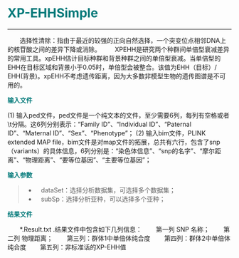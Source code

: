 # <font color="#007979">XP-EHHSimple</font>


---

&#160; &#160; &#160; &#160;选择性清除：指由于最近的较强的正向自然选择，一个突变位点相邻DNA上的核苷酸之间的差异下降或消除。
&#160; &#160; &#160; &#160;XPEHH是研究两个种群间单倍型衰减差异的常用工具。xpEHH估计目标种群和背景种群之间的单倍型衰减。当单倍型的EHH在目标区域和背景小于0.05时，单倍型会被整合。该值为EHH（目标）/ EHH(背景)。xpEHH不考虑遗传距离，因为大多数非模型生物的遗传图谱是不可用的。

**<font color="#007979">输入文件</font>**

(1) 输入ped文件，ped文件是一个纯文本的文件，至少需要6列，每列有空格或者\t分隔。这6列分别表示：“Family ID”、“Individual ID”、“Paternal ID”、“Maternal ID”、“Sex”、“Phenotype”；
(2) 输入bim文件，PLINK extended MAP file，bim文件是对map文件的拓展，总共有六行，包含了snp（variants）的具体信息，6列分别是：“染色体信息”、“snp的名字”、“摩尔距离”、“物理距离”、“要等位基因”、“主要等位基因”；

**<font color="#007979">输入参数</font>**

> * &#160; &#160;<label id='dataset'>dataSet：</label>选择分析数据集，可选择多个数据集；
> * &#160; &#160;<label id='subSp'>subSp：</label>选择分析亚种，可以选择多个亚种；

**<font color="#007979">结果文件</font>**

&#160; &#160; &#160; &#160;*.Result.txt .结果文件中包含如下几列信息：
&#160; &#160; &#160; &#160;第一列 SNP 名称；
&#160; &#160; &#160; &#160;第二列 物理距离；
&#160; &#160; &#160; &#160;第三列：群体1中单倍体纯合度
&#160; &#160; &#160; &#160;第四列：群体2中单倍体纯合度
&#160; &#160; &#160; &#160;第五列：非标准话的XP-EHH值